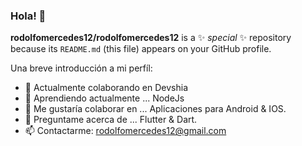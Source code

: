 ### Hola! 👋


**rodolfomercedes12/rodolfomercedes12** is a ✨ _special_ ✨ repository because its `README.md` (this file) appears on your GitHub profile.

Una breve introducción a mi perfíl:

- 🔭 Actualmente colaborando en Devshia
- 🌱 Aprendiendo actualmente ... NodeJs
- 👯 Me gustaría colaborar en ... Aplicaciones para Android & IOS.
- 💬 Preguntame acerca de ... Flutter & Dart.
- 📫 Contactarme: rodolfomercedes12@gmail.com


 

